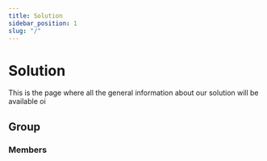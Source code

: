 ```yaml
---
title: Solution
sidebar_position: 1
slug: "/" 
---
```


# Solution

This is the page where all the general information about our solution will be available oi

## Group
### Members
